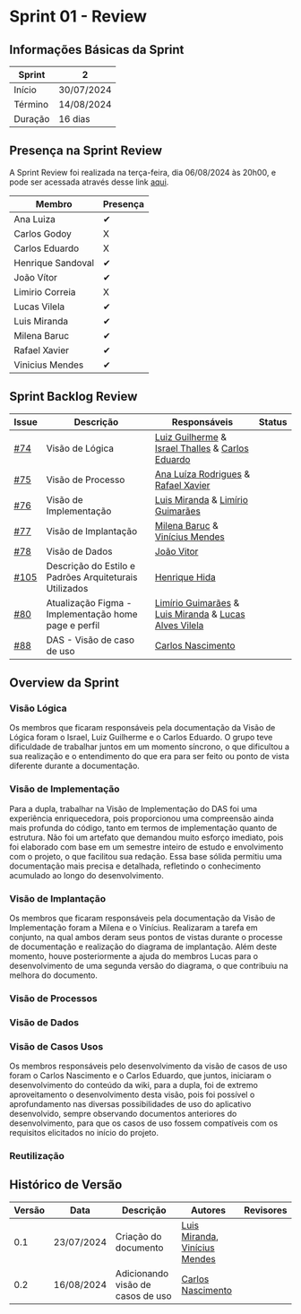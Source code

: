 # Sprint 01 - Review

## Informações Básicas da Sprint

| Sprint  | 2             |
|---------|---------------|
| Início  | 30/07/2024    |
| Término | 14/08/2024    |
| Duração | 16 dias       |

## Presença na Sprint Review 

A Sprint Review foi realizada na terça-feira, dia 06/08/2024 às 20h00, e pode ser acessada através desse link [aqui](https://youtu.be/TucgcBEGat8).

| Membro                | Presença |
|-----------------------|----------|
| Ana Luiza             | ✔        |
| Carlos Godoy          | X        |
| Carlos Eduardo        | X        |
| Henrique Sandoval     | ✔        |
| João Vítor            | ✔        |
| Limirio Correia       | X        |
| Lucas Vilela          | ✔        |
| Luis Miranda          | ✔        |
| Milena Baruc          | ✔        |
| Rafael Xavier         | ✔        |
| Vinicius Mendes       | ✔        |

## Sprint Backlog Review

| Issue | Descrição | Responsáveis | Status |
|-------|-----------|--------------|--------|
| [#74](https://github.com/UnBArqDsw2024-1/2024.1_G2_My_Music/issues/74)   | Visão de Lógica                     | [Luiz Guilherme](https://github.com/luizpettengill) & [Israel Thalles](https://github.com/IsraelThalles) & [Carlos Eduardo](https://github.com/CarlosEduardoMendesdeMesquita)            |
| [#75](https://github.com/UnBArqDsw2024-1/2024.1_G2_My_Music/issues/75)   | Visão de Processo        | [Ana Luíza Rodrigues](https://github.com/analuizargds) & [Rafael Xavier](https://www.github.com/rafaelxavierr)            |
| [#76](https://github.com/UnBArqDsw2024-1/2024.1_G2_My_Music/issues/76)   | Visão de Implementação         | [Luis Miranda](https://github.com/LuisMiranda10) & [Limírio Guimarães](https://github.com/LimirioGuimaraes)           |
| [#77](https://github.com/UnBArqDsw2024-1/2024.1_G2_My_Music/issues/77)   | Visão de Implantação         | [Milena Baruc](https://github.com/MilenaBaruc) &  [Vinícius Mendes](https://github.com/yabamiah)            |
| [#78](https://github.com/UnBArqDsw2024-1/2024.1_G2_My_Music/issues/78)   | Visão de Dados         | [João Vitor](https://www.github.com/Jvsoutomaior)   |
| [#105](https://github.com/UnBArqDsw2024-1/2024.1_G2_My_Music/issues/105)    | Descrição do Estilo e Padrões Arquiteturais Utilizados          |[Henrique Hida](https://github.com/HenriqueHida)|
| [#80](https://github.com/UnBArqDsw2024-1/2024.1_G2_My_Music/issues/80)    |Atualização Figma - Implementação home page e perfil          |[Limírio Guimarães](https://github.com/LimirioGuimaraes) & [Luis Miranda](https://github.com/LuisMiranda10) & [Lucas Alves Vilela](https://github.com/Lucas-AV)|
| [#88](https://github.com/UnBArqDsw2024-1/2024.1_G2_My_Music/issues/88)    | DAS - Visão de caso de uso         |[Carlos Nascimento](https://github.com/CDGodoy)|

## Overview da Sprint

### Visão Lógica

Os membros que ficaram responsáveis pela documentação da Visão de Lógica foram o Israel, Luiz Guilherme e o Carlos Eduardo. O grupo teve dificuldade de trabalhar juntos em um momento síncrono, o que dificultou a sua realização e o entendimento do que era para ser feito ou ponto de vista diferente durante a documentação.

### Visão de Implementação

Para a dupla, trabalhar na Visão de Implementação do DAS foi uma experiência enriquecedora, pois proporcionou uma compreensão ainda mais profunda do código, tanto em termos de implementação quanto de estrutura. Não foi um artefato que demandou muito esforço imediato, pois foi elaborado com base em um semestre inteiro de estudo e envolvimento com o projeto, o que facilitou sua redação. Essa base sólida permitiu uma documentação mais precisa e detalhada, refletindo o conhecimento acumulado ao longo do desenvolvimento.

### Visão de Implantação

Os membros que ficaram responsáveis pela documentação da Visão de Implementação foram a Milena e o Vinícius. Realizaram a tarefa em conjunto, na qual ambos deram seus pontos de vistas durante o processe de documentação e realização do diagrama de implantação. Além deste momento, houve posteriormente a ajuda do membros Lucas para o desenvolvimento de uma segunda versão do diagrama, o que contribuiu na melhora do documento.

### Visão de Processos


### Visão de Dados

### Visão de Casos Usos 

Os membros responsáveis pelo desenvolvimento da visão de casos de uso foram o Carlos Nascimento e o Carlos Eduardo, que juntos, iniciaram o desenvolvimento do conteúdo da wiki, para a dupla, foi de extremo aproveitamento o desenvolvimento desta visão, pois foi possível o aprofundamento nas diversas possibilidades de uso do aplicativo desenvolvido, sempre observando documentos anteriores do desenvolvimento, para que os casos de uso fossem compatíveis com os requisitos elicitados no início do projeto.

### Reutilização

## Histórico de Versão

| Versão | Data       | Descrição                                               | Autores                        | Revisores |
| ------ | ---------- | ------------------------------------------------------- | ------------------------------ | --------- |
| 0.1    | 23/07/2024 | Criação do documento |  [Luis Miranda](https://github.com/LuisMiranda10), [Vinícius Mendes](https://github.com/yabamiah) | |
| 0.2    | 16/08/2024 | Adicionando visão de casos de uso |  [Carlos Nascimento](https://github.com/CDGodoy) | |
